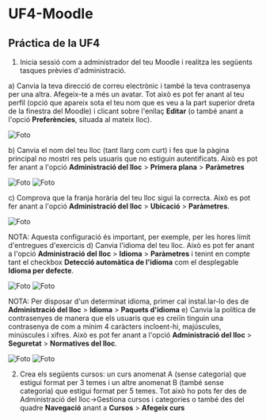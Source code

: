 # UF4-Moodle
## Práctica de la UF4 
1. Inicia sessió com a administrador del teu Moodle i realitza les següents tasques prèvies d'administració.

a) Canvia la teva direcció de correu electrònic i també la teva contrasenya per una altra. Afegeix-te a més un avatar. Tot això es pot fer anant al teu perfil (opció que apareix sota el teu nom que es veu a la part superior dreta de la finestra del Moodle) i clicant sobre l'enllaç **Editar** (o també anant a l'opció **Preferències**, situada al mateix lloc).

![Foto](UF4-Moodle/Captura%20de%20pantalla%20de%202023-10-31%2013-19-02.png)

b) Canvia el nom del teu lloc (tant llarg com curt) i fes que la pàgina principal no mostri res pels usuaris que no estiguin autentificats. Això es pot fer anant a l'opció **Administració del lloc** > **Primera plana** > **Paràmetres**

![Foto](/UF4-Moodle/Captura%20de%20pantalla%20de%202023-10-30%2014-15-21.png)
![Foto](/UF4-Moodle/Captura%20de%20pantalla%20de%202023-10-30%2014-16-22.png)

c) Comprova que la franja horària del teu lloc sigui la correcta. Això es pot fer anant a l'opció **Administració del lloc** > **Ubicació** > **Paràmetres**.

![Foto](/UF4-Moodle/hora.png)

NOTA: Aquesta configuració és important, per exemple, per les hores límit d'entregues d'exercicis
d) Canvia l'idioma del teu lloc. Això es pot fer anant a l'opció **Administració del lloc** > **Idioma** > **Paràmetres** i tenint en compte tant el checkbox **Detecció automàtica de l'idioma** com el desplegable **Idioma per defecte**.

![Foto](/UF4-Moodle/defaul%20lenguaje.png)
![Foto](/UF4-Moodle/seleccionar%20idioma.png)

NOTA: Per disposar d'un determinat idioma, primer cal instal.lar-lo des de **Administració del lloc** > **Idioma** > **Paquets d'idioma**
e) Canvia la política de contrasenyes de manera que els usuaris que es creiïn tinguin una contrasenya de com a mínim 4 caràcters incloent-hi, majúscules, minúscules i xifres. Això es pot fer anant a l'opció **Administració del lloc** > **Seguretat** > **Normatives del lloc**.

![Foto](/UF4-Moodle/longitud.png)
![Foto](/UF4-Moodle/mayusculas.png)

2. Crea els següents cursos: un curs anomenat A (sense categoria) que estigui format per 3 temes i un altre anomenat B (també sense categoria) que estigui format per 5 temes. Tot això ho pots fer des de Administració del lloc->Gestiona cursos i categories o també des del quadre **Navegació** anant a **Cursos** > **Afegeix curs**


